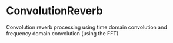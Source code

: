 # ConvolutionReverb

Convolution reverb processing using time domain convolution and frequency domain convolution (using the FFT)
